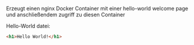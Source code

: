 Erzeugt einen nginx Docker Container mit einer hello-world welcome page und anschließendem zugriff zu diesen Container

Hello-World datei:

```html
<h1>Hello World!</h1>
```